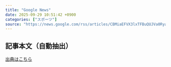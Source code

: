 ```yaml
---
title: "Google News"
date: 2025-09-29 10:51:42 +0900
categories: ["スポーツ"]
source: "https://news.google.com/rss/articles/CBMiaEFVX3lxTFBuQUJVa0RyakxzU0JDNnNkLXVQdkdBSXRyS0VNalpJSGRWVFRMeTJvVFlFejhpNS1qVVR5VG1uUXZMVzg3WkhQTTJJdkM0LWY1X0JKS3d1SXhJY1ota042RERaSC01Uy1t?oc=5"
---
```


## 記事本文（自動抽出）
<body class="y0K44d EA71Tc" id="readabilityBody"></body>

[出典はこちら](https://news.google.com/rss/articles/CBMiaEFVX3lxTFBuQUJVa0RyakxzU0JDNnNkLXVQdkdBSXRyS0VNalpJSGRWVFRMeTJvVFlFejhpNS1qVVR5VG1uUXZMVzg3WkhQTTJJdkM0LWY1X0JKS3d1SXhJY1ota042RERaSC01Uy1t?oc=5)
